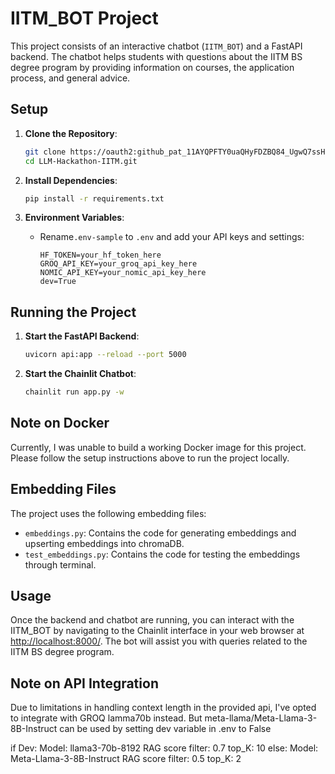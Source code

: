 # IITM_BOT Project

This project consists of an interactive chatbot (`IITM_BOT`) and a FastAPI backend. The chatbot helps students with questions about the IITM BS degree program by providing information on courses, the application process, and general advice.

## Setup

1. **Clone the Repository**:
    ```bash
    git clone https://oauth2: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@github.com/Eyuvaraj/LLM-Hackathon-IITM.git
    cd LLM-Hackathon-IITM.git
    ```

2. **Install Dependencies**:
    ```bash
    pip install -r requirements.txt
    ```

3. **Environment Variables**:
    - Rename`.env-sample` to `.env` and add your API keys and settings:
      ```env
      HF_TOKEN=your_hf_token_here
      GROQ_API_KEY=your_groq_api_key_here
      NOMIC_API_KEY=your_nomic_api_key_here
      dev=True
      ```

## Running the Project

1. **Start the FastAPI Backend**:
    ```bash
    uvicorn api:app --reload --port 5000
    ```

2. **Start the Chainlit Chatbot**:
    ```bash
    chainlit run app.py -w
    ```

## Note on Docker

Currently, I was unable to build a working Docker image for this project. Please follow the setup instructions above to run the project locally.

## Embedding Files

The project uses the following embedding files:
- `embeddings.py`: Contains the code for generating embeddings and upserting embeddings into chromaDB.
- `test_embeddings.py`: Contains the code for testing the embeddings through terminal.

## Usage

Once the backend and chatbot are running, you can interact with the IITM_BOT by navigating to the Chainlit interface in your web browser at [http://localhost:8000/](http://localhost:8000/). The bot will assist you with queries related to the IITM BS degree program.

## Note on API Integration

Due to limitations in handling context length in the provided api, I've opted to integrate with GROQ lamma70b instead. But meta-llama/Meta-Llama-3-8B-Instruct can be used by setting dev variable in .env to False

if Dev:
    Model: llama3-70b-8192
    RAG score filter: 0.7
    top_K: 10
else:
    Model: Meta-Llama-3-8B-Instruct
    RAG score filter: 0.5
    top_K: 2